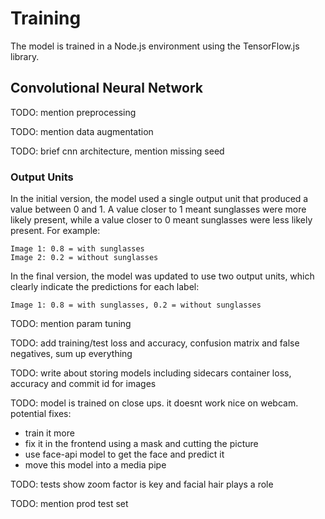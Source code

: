 # Training

The model is trained in a Node.js environment using the TensorFlow.js library.

## Convolutional Neural Network

TODO: mention preprocessing

TODO: mention data augmentation

TODO: brief cnn architecture, mention missing seed

### Output Units

In the initial version, the model used a single output unit that produced a value between 0 and 1. A value closer to 1
meant sunglasses were more likely present, while a value closer to 0 meant sunglasses were less likely present. For
example:

```
Image 1: 0.8 = with sunglasses
Image 2: 0.2 = without sunglasses
```

In the final version, the model was updated to use two output units, which clearly indicate the predictions for each
label:

```
Image 1: 0.8 = with sunglasses, 0.2 = without sunglasses
```

TODO: mention param tuning

TODO: add training/test loss and accuracy, confusion matrix and false negatives, sum up everything

TODO: write about storing models including sidecars container loss, accuracy and commit id for images

TODO: model is trained on close ups. it doesnt work nice on webcam. potential fixes:
- train it more
- fix it in the frontend using a mask and cutting the picture
- use face-api model to get the face and predict it
- move this model into a media pipe

TODO: tests show zoom factor is key and facial hair plays a role

TODO: mention prod test set
